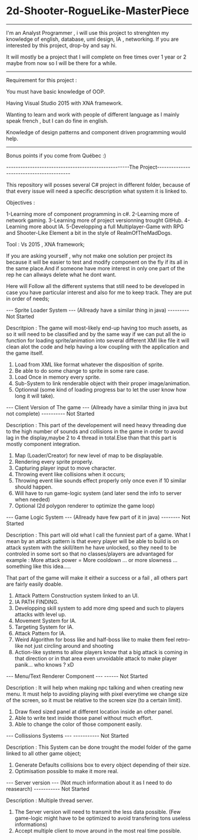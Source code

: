 # 2d-Shooter-RogueLike-MasterPiece


----------------------------------------------------------------------------------------

I'm an Analyst Programmer , i will use this project to strenghten my knowledge of english, database, uml design, IA , networking. If you are interested by this project, drop-by and say hi.

It will mostly be a project that I will complete on free times over 1 year or 2  maybe from now so I will be there for a while.

---------------------------------------------

Requirement for this project :

You must have basic knowledge of OOP.

Having Visual Studio 2015 with XNA framework.

Wanting to learn and work with people of different language as I mainly speak french , but I can do fine in english.

Knowledge of design patterns and component driven programming would help.

----------------------------------------------------

Bonus points if you come from Québec :)

----------------------------------------------------The Project-----------------------------------------

This repository will posses several C# project in different folder, because of that every issue will need a specific description what system it is linked to.

Objectives :

1-Learning more of component programming in c#.
2-Learning more of network gaming.
3-Learning more of project versionning trought GitHub.
4-Learning more about IA.
5-Developping a full Multiplayer-Game with RPG and Shooter-Like Element a bit in the style of RealmOfTheMadDogs.

Tool : Vs 2015 , XNA framework;

If you are asking yourself , why not make one solution per project its because it will be easier to test and modify component on the fly if its all in the same place.And if someone have more interest in only one part of the rep he can allways delete what he dont want.

Here will Follow all the different systems that still need to be developed in case you have particular interest and also for me to keep track. They are put in order of needs;

--- Sprite Loader System --- (Allready have a similar thing in java) --------- Not Started

Descritpion : The game will most-likely end-up having too much assets, as so it will need to be classified and by the same way if we can put all the io function for loading sprite/animation into several different XMl like file it will clean alot the code and help having a low coupling with the application and the game itself.

1. Load from XML like format whatever the disposition of sprite.
2. Be able to do some change to sprite in some rare case.
3. Load Once in memory every sprite.
4. Sub-System to link renderable object with their proper image/animation.
5. Optionnal (some kind of loading progress bar to let the user know how long it will take).

--- Client Version of The game --- (Allready have a similar thing in java but not complete) ---------- Not Started

Description : This part of the developement will need heavy threading due to the high number of sounds and collisions in the game in order to avoid lag in the display,maybe 2 to 4 thread in total.Else than that this part is mostly component integration.

1. Map (Loader/Creator) for new level of map to be displayable.
2. Rendering every sprite properly.
3. Capturing player input to move character.
4. Throwing event like collisions when it occurs;
5. Throwing event like sounds effect properly only once even if 10 similar should happen.
6. Will have to run game-logic system (and later send the info to server when needed)
7. Optional (2d polygon renderer to optimize the game loop) 

--- Game Logic System --- (Allready have few part of it in java) -------- Not Started

Description : This part will old what I call the funniest part of a game. What I mean by an attack pattern is that every player will be able to build is on attack system with the skill/item he have unlocked, so they need to be controled in some sort so that no classes/players are advantaged for example : More attack power = More cooldown ... or more slowness ... something like this idea.....

That part of the game will make it eitheir a success or a fail , all others part are fairly easily doable.

1. Attack Pattern Construction system linked to an UI.
2. IA PATH FINDING.
3. Developping skill system to add more dmg speed and such to players attacks with level up.
4. Movement System for IA.
5. Targeting System for IA.
6. Attack Pattern for IA.
7. Weird Algorithm for boss like and half-boss like to make them feel retro-like not just circling around and shooting
8. Action-like systems to allow players know that a big attack is coming in that direction or in that area even unvoidable attack to make player panik... who knows ? xD

--- Menu/Text Renderer Component ---  ------ Not Started

Description : It will help when making npc talking and when creating new menu. It must help to avoiding playing with pixel everytime we change size of the screen, so it must be relative to the screen size (to a certain limit).

1. Draw fixed sized panel at different location inside an other panel.
2. Able to write text inside those panel without much effort.
3. Able to change the color of those component easily.

--- Collissions Systems --- ----------- Not Started

Description  : This System can be done trought the model folder of the game linked to all other game object;

1. Generate Defaults collisions box to every object depending of their size.
2. Optimisation possible to make it more real.

--- Server version --- (Not much information about it as I need to do reasearch) -----------  Not Started

Description : Multiple thread server.

1. The Server version will need to transmit the less data possible. (Few game-logic might have to be optimized to avoid transfering tons useless informations)
2. Accept multiple client to move around in the most real time possible.
